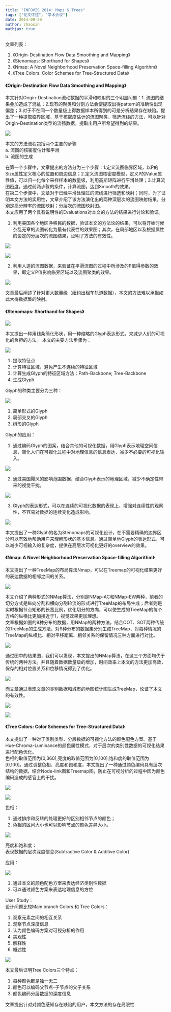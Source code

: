 ```yaml
---
title: "INFOVIS 2014: Maps & Trees"
tags: ["论文评述", "学术会议"]
date: 2014-09-30
author: zhaoxin
mathjax: true
---
```


文章列表：

1. 《Origin-Destination Flow Data Smoothing and Mapping》  
2. 《Stenomaps: Shorthand for Shapes》  
3. 《Nmap: A Novel Neighborhood Preservation Space-filling Algorithm》  
4. 《Tree Colors: Color Schemes for Tree-Structured Data》  

#### 《Origin-Destination Flow Data Smoothing and Mapping》
本文针对Origin-Destination流动数据的平滑和映射的三个明显问题：1. 流图的结果叠加造成了混乱；2.现有的聚类和分割方法会使提取出得pattern的准确性出现偏差；3.对于不在同一个数量级上得数据样本所得到的可是分析结果存在缺陷。提出了一种提取临界区域，基于核密度估计的流图聚类，筛选流线的方法，可以针对Origin-Destination类型的流畅数据，提取出用户所希望得到的结果。

[![](http://www.cad.zju.edu.cn/home/vagblog/wp-content/uploads/2014/09/1-1.png)](http://www.cad.zju.edu.cn/home/vagblog/wp-content/uploads/2014/09/1-1.png)

本文的方法流程包括两个主要的步骤   
      a. 流图的核密度估计和平滑  
      b. 流图的生成   

在第一个步骤中，文章提出的方法分为三个步骤：1.定义流图临界区域，以P的Size属性定义核心的位置和周边信息；2.定义流图核密度模型，定义P的Value属性值，可以归一化每个采样样本的数量级，利用高斯矩阵进行平滑处理；3.计算流图密度，通过前两步骤的条件，计算流图，达到Smooth的效果。   
在第二个步骤中，文章对于已经平滑处理过的流线进行筛选和映射；同时，为了证明本文方法的实用性，文章介绍了该方法演化出的两种深层次的流图映射结果，分别是高分辨率的流图映射；分层次的流图映射图。    
本文应用了两个具有说明性的Evaluations对本文的方法的结果进行讨论和验证。
1. 利用美国各个地区净移民的数据，验证本文的方法论的结果，可以将开始时候杂乱无章的流图转化为最有代表性的效果图；其次，在局部地区以及根据属性的设定的分层次的流图结果，证明了方法的有效性。

[![](http://www.cad.zju.edu.cn/home/vagblog/wp-content/uploads/2014/09/1-2.png)](http://www.cad.zju.edu.cn/home/vagblog/wp-content/uploads/2014/09/1-2.png)

[![](http://www.cad.zju.edu.cn/home/vagblog/wp-content/uploads/2014/09/1-3.png)](http://www.cad.zju.edu.cn/home/vagblog/wp-content/uploads/2014/09/1-3.png)

2. 利用人造的流图数据，来验证在平滑流图的过程中所涉及的P值得参数的效果，即定义P值影响临界区域以及流图聚类的效果。

[![](http://www.cad.zju.edu.cn/home/vagblog/wp-content/uploads/2014/09/1-4.png)](http://www.cad.zju.edu.cn/home/vagblog/wp-content/uploads/2014/09/1-4.png)

文章最后阐述了针对更大数量级（纽约出租车轨道数据），本文的方法难以承担如此大得数据集的映射。  

#### 《Stenomaps: Shorthand for Shapes》

[![](http://www.cad.zju.edu.cn/home/vagblog/wp-content/uploads/2014/09/2-1.png)](http://www.cad.zju.edu.cn/home/vagblog/wp-content/uploads/2014/09/2-1.png)

本文提出一种用线条简化形状，用一种缩略的Glyph表达形式，来减少人们的可视化的负担的方法。
本文的主要方法步骤为：

[![](http://www.cad.zju.edu.cn/home/vagblog/wp-content/uploads/2014/09/2-2.png)](http://www.cad.zju.edu.cn/home/vagblog/wp-content/uploads/2014/09/2-2.png)


1. 提取特征点
2. 计算特征区域，避免产生不连续的特征区域
3. 计算生成Glyph的特征区域方法：Path-Backbone; Tree-Backbone
4. 生成Glyph

Glyph的种类主要分为三种： 

[![](http://www.cad.zju.edu.cn/home/vagblog/wp-content/uploads/2014/09/2-3.png)](http://www.cad.zju.edu.cn/home/vagblog/wp-content/uploads/2014/09/2-3.png)

1. 简单形式的Glyph
2. 局部交叉的Glyph
3. 树形的Glyph

Glyph的应用：
1. 通过编码Glyph的图案，结合其他的可视化数据，用Glyph表示地理空间信息，简化人们在可视化过程中对地理信息的信息表达，减少不必要的可视化输入。

[![](http://www.cad.zju.edu.cn/home/vagblog/wp-content/uploads/2014/09/2-4.png)](http://www.cad.zju.edu.cn/home/vagblog/wp-content/uploads/2014/09/2-4.png)

2. 通过美国飓风的影响范围数据，结合Glyph表示的地理区域，减少不确定性带来的视觉干扰。

[![](http://www.cad.zju.edu.cn/home/vagblog/wp-content/uploads/2014/09/2-6.png)](http://www.cad.zju.edu.cn/home/vagblog/wp-content/uploads/2014/09/2-6.png)

3. Glyph的表达形式，可以在连续的可视化数据的表现上，增强对连续性的观察性，不容易对数据的连续变化造成影响。

[![](http://www.cad.zju.edu.cn/home/vagblog/wp-content/uploads/2014/09/2-7.png)](http://www.cad.zju.edu.cn/home/vagblog/wp-content/uploads/2014/09/2-7.png)

本文提出了一种Glyph的名为Stenomaps的可视化设计，在不需要精确的边界区分可以有效地帮助用户来理解形状的基本信息。通过简单地Glyph的表达形式，可以减少可视输入的复杂度，提供在高层次可视化更好的overview的效果。   
#### 《Nmap: A Novel Neighborhood Preservation Space-filling Algorithm》   
本文提出了一种TreeMap的布局算法Nmap，可以在Treemap的可视化结果更好的表达数据的相邻之间的关系。

[![](http://www.cad.zju.edu.cn/home/vagblog/wp-content/uploads/2014/09/3-1.png)](http://www.cad.zju.edu.cn/home/vagblog/wp-content/uploads/2014/09/3-1.png)

本文介绍了两种形式的NMap算法，分别是NMap-AC和NMap-EW两种，前者的切分方式是纵向分割和横向分割轮流的形式进行TreeMap的布局生成；后者则是实时根据节点矩形的长宽比例，优化切分的方向，可以使生成的TreeMap的每个方格的纵横比更加接近于1，视觉效果更加理想。   
文章根据如图的9种分布的数据，用NMap的两种方法，结合OOT、SOT两种传统的TreeMap的生成方法，对9种分布的数据集分别生成TreeMap，对每种情况的TreeMap的纵横比、相对平移距离、相邻关系的保留情况三种方面进行对比。   

[![](http://www.cad.zju.edu.cn/home/vagblog/wp-content/uploads/2014/09/3-2.png)](http://www.cad.zju.edu.cn/home/vagblog/wp-content/uploads/2014/09/3-2.png)

通过图中的结果图，我们可以发现，本文提出的NMap算法，在这三个方面均优于传统的两种方法。并且随着数据数量级的增加，时间效率上本文的方法更加高效，保存的相对位置关系和位移情况得到了优化。

[![](http://www.cad.zju.edu.cn/home/vagblog/wp-content/uploads/2014/09/3-3.png)](http://www.cad.zju.edu.cn/home/vagblog/wp-content/uploads/2014/09/3-3.png)

而文章通过表现文章的类别数据和城市的地图统计图生成TreeMap，论证了本文的有效性。

[![](http://www.cad.zju.edu.cn/home/vagblog/wp-content/uploads/2014/09/3-4.png)](http://www.cad.zju.edu.cn/home/vagblog/wp-content/uploads/2014/09/3-4.png)

[![](http://www.cad.zju.edu.cn/home/vagblog/wp-content/uploads/2014/09/3-5.png)](http://www.cad.zju.edu.cn/home/vagblog/wp-content/uploads/2014/09/3-5.png)

#### 《Tree Colors: Color Schemes for Tree-Structured Data》
本文提出了一种对于类别类型、分层数据的可视化方法的颜色配色方案。基于Hue-Chroma-Luminance的颜色属性模式，对于层次的类别性数据的可视化结果进行配色优化。   
色相的取值范围为[0,360];亮度的取值范围为[0,100];饱和度的取值范围为[0,100]。通过调整色相、亮度和饱和度，本文提出了一种通过颜色编码具有层次结构的数据，结合Node-link图和Treemap图，防止在可视分析的过程中因为颜色编码造成的感官上的干扰。

[![](http://www.cad.zju.edu.cn/home/vagblog/wp-content/uploads/2014/09/4-1.png)](http://www.cad.zju.edu.cn/home/vagblog/wp-content/uploads/2014/09/4-1.png)

[![](http://www.cad.zju.edu.cn/home/vagblog/wp-content/uploads/2014/09/4-2.png)](http://www.cad.zju.edu.cn/home/vagblog/wp-content/uploads/2014/09/4-2.png)

色相：
1. 通过排序和反转的处理更好的区别相邻节点的颜色；
2. 色相的区间大小也可以影响节点的颜色差异大小。

[![](http://www.cad.zju.edu.cn/home/vagblog/wp-content/uploads/2014/09/4-3.png)](http://www.cad.zju.edu.cn/home/vagblog/wp-content/uploads/2014/09/4-3.png)

亮度和饱和度：  
表现数据的层次深度信息(Subtractive Color & Additive Color)

应用：

[![](http://www.cad.zju.edu.cn/home/vagblog/wp-content/uploads/2014/09/4-4.png)](http://www.cad.zju.edu.cn/home/vagblog/wp-content/uploads/2014/09/4-4.png)

1. 通过本文的颜色配色方案来表达经济类别性数据
2. 可以通过颜色方案来表达地理信息的方位

User Study：  
设计问题比较Main branch Colors 和 Tree Colors：
1. 观察元素之间的相互关系
2. 观察节点深度信息
3. 认为颜色编码方案对可视分析的作用
4. 美观性
5. 解释性
6. 概述性

[![](http://www.cad.zju.edu.cn/home/vagblog/wp-content/uploads/2014/09/4-5.png)](http://www.cad.zju.edu.cn/home/vagblog/wp-content/uploads/2014/09/4-5.png)

本文最后证明Tree Colors三个特点：
1. 每种颜色都是独一无二
2. 颜色可以编码父节点-子节点的父子关系
3. 颜色编码分层数据的深度信息  

文章提出针对对颜色感知存在缺陷的用户，本文方法的存在局限性